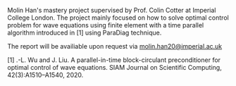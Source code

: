 Molin Han's mastery project supervised by Prof. Colin Cotter at Imperial College London. The project mainly focused on how to solve optimal control problem for wave equations using finite element with a time parallel algorithm introduced in [1] using ParaDiag technique.

The report will be availiable upon request via molin.han20@imperial.ac.uk

[1] .-L. Wu and J. Liu. A parallel-in-time block-circulant preconditioner for optimal control of wave equations. SIAM Journal on Scientific Computing, 42(3):A1510–A1540, 2020.
